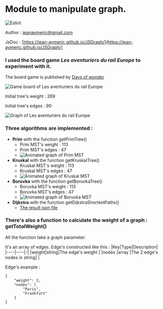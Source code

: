 # Module to manipulate graph.
![Eslint](https://github.com/Jean-Aymeric/JSGraph/workflows/Eslint/badge.svg)

Author : [jeanaymeric@gmail.com](mailto:jeanaymeric@gmail.com")

JsDoc : [https://jean-aymeric.github.io/JSGraph/](https://jean-aymeric.github.io/JSGraph/)
### I used the board game ___Les aventuriers du rail Europe___ to experiment with it.
The board game is published by [Days of wonder](https://www.daysofwonder.com/)

![Game board of Les aventuriers du rail Europe](https://github.com/Jean-Aymeric/JSGraph/raw/master/img/lesaventuriersdurail.jpg)

Initial tree's weight : 269

Initial tree's edges : 90

![Graph of Les aventuriers du rail Europe](https://github.com/Jean-Aymeric/JSGraph/raw/master/img/AventuriersDuRailEurope.svg)

### Three algorithms are implemented :
- **Prim** with the function getPrimTree()
  - Prim MST's weight : 113
  - Prim MST's edges : 47
  - ![Animated graph of Prim MST](https://github.com/Jean-Aymeric/JSGraph/raw/master/img/PrimMST.svg)
- **Kruskal** with the function getKruskalTree()
  - Kruskal MST's weight : 113
  - Kruskal MST's edges : 47
  - ![Animated graph of Kruskal MST](https://github.com/Jean-Aymeric/JSGraph/raw/master/img/KruskalMST.svg)
- **Boruvka** with the function getBoruvkaTree()
  - Boruvka MST's weight : 113
  - Boruvka MST's edges : 47
  - ![Animated graph of Boruvka MST](https://github.com/Jean-Aymeric/JSGraph/raw/master/img/BoruvkaMST.svg)
- **Dijkstra** with the function getDijkstraShortestPaths()
  - [The result json file](dijkstraSP.json)

### There's also a function to calculate the weight of a graph : getTotalWeight()

All the function take a graph parameter.

It's an array of edges. Edge's constructed like this :
|Key|Type|Description|
|----|----|-|
|weight|string|The edge's weight |
|nodes |array |The 2 edge's nodes in string| |

Edge's example :
```
{
    "weight": 3,
    "nodes": [
        "Paris",
        "Frankfurt"
    ]
}
```
